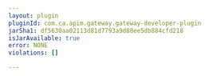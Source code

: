 ```yaml
---
layout: plugin
pluginId: com.ca.apim.gateway.gateway-developer-plugin
jarSha1: df5630aa02113d81d7793a9d88ee5db884cfd218
isJarAvailable: true
error: NONE
violations: []

---
```

